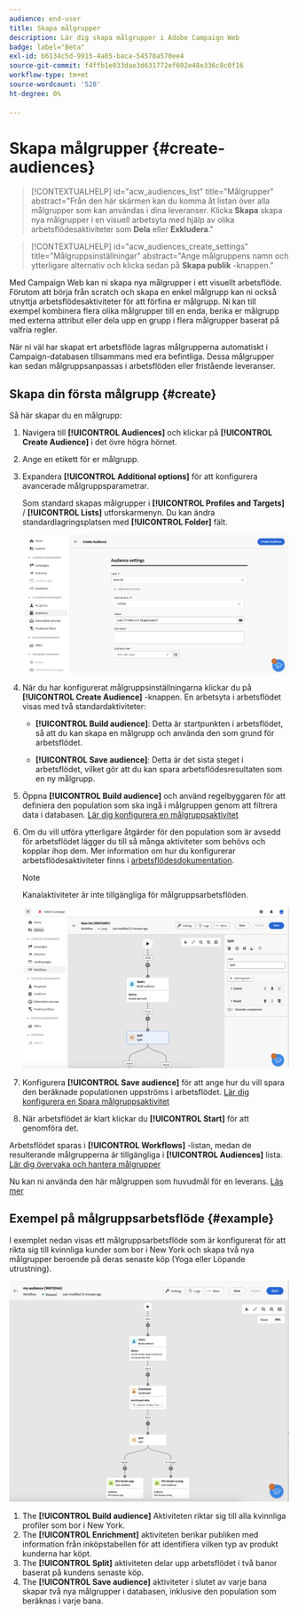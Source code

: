 ```yaml
---
audience: end-user
title: Skapa målgrupper
description: Lär dig skapa målgrupper i Adobe Campaign Web
badge: label="Beta"
exl-id: b6134c5d-9915-4a85-baca-54578a570ee4
source-git-commit: f4ffb1e033dae3d631772ef602e48e336c8c0f16
workflow-type: tm+mt
source-wordcount: '528'
ht-degree: 0%

---
```


# Skapa målgrupper {#create-audiences}

>[!CONTEXTUALHELP]
>id="acw_audiences_list"
>title="Målgrupper"
>abstract="Från den här skärmen kan du komma åt listan över alla målgrupper som kan användas i dina leveranser. Klicka **Skapa** skapa nya målgrupper i en visuell arbetsyta med hjälp av olika arbetsflödesaktiviteter som **Dela** eller **Exkludera**."

>[!CONTEXTUALHELP]
>id="acw_audiences_create_settings"
>title="Målgruppsinställningar"
>abstract="Ange målgruppens namn och ytterligare alternativ och klicka sedan på **Skapa publik** -knappen."

Med Campaign Web kan ni skapa nya målgrupper i ett visuellt arbetsflöde. Förutom att börja från scratch och skapa en enkel målgrupp kan ni också utnyttja arbetsflödesaktiviteter för att förfina er målgrupp. Ni kan till exempel kombinera flera olika målgrupper till en enda, berika er målgrupp med externa attribut eller dela upp en grupp i flera målgrupper baserat på valfria regler.

När ni väl har skapat ert arbetsflöde lagras målgrupperna automatiskt i Campaign-databasen tillsammans med era befintliga. Dessa målgrupper kan sedan målgruppsanpassas i arbetsflöden eller fristående leveranser.

## Skapa din första målgrupp {#create}

Så här skapar du en målgrupp:

1. Navigera till **[!UICONTROL Audiences]** och klickar på **[!UICONTROL Create Audience]** i det övre högra hörnet.
1. Ange en etikett för er målgrupp.
1. Expandera **[!UICONTROL Additional options]** för att konfigurera avancerade målgruppsparametrar.

   Som standard skapas målgrupper i **[!UICONTROL Profiles and Targets]** / **[!UICONTROL Lists]** utforskarmenyn. Du kan ändra standardlagringsplatsen med **[!UICONTROL Folder]** fält.

   ![](assets/audiences-settings.png)

1. När du har konfigurerat målgruppsinställningarna klickar du på **[!UICONTROL Create Audience]** -knappen. En arbetsyta i arbetsflödet visas med två standardaktiviteter:

   * **[!UICONTROL Build audience]**: Detta är startpunkten i arbetsflödet, så att du kan skapa en målgrupp och använda den som grund för arbetsflödet.

   * **[!UICONTROL Save audience]**: Detta är det sista steget i arbetsflödet, vilket gör att du kan spara arbetsflödesresultaten som en ny målgrupp.

1. Öppna **[!UICONTROL Build audience]** och använd regelbyggaren för att definiera den population som ska ingå i målgruppen genom att filtrera data i databasen. [Lär dig konfigurera en målgruppsaktivitet](../workflows/activities/build-audience.md)

1. Om du vill utföra ytterligare åtgärder för den population som är avsedd för arbetsflödet lägger du till så många aktiviteter som behövs och kopplar ihop dem. Mer information om hur du konfigurerar arbetsflödesaktiviteter finns i [arbetsflödesdokumentation](../workflows/activities/about-activities.md).

   >[!NOTE]
   >
   >Kanalaktiviteter är inte tillgängliga för målgruppsarbetsflöden.

   ![](assets/audience-creation-canvas.png)

1. Konfigurera **[!UICONTROL Save audience]** för att ange hur du vill spara den beräknade populationen uppströms i arbetsflödet. [Lär dig konfigurera en Spara målgruppsaktivitet](../workflows/activities/save-audience.md)

1. När arbetsflödet är klart klickar du **[!UICONTROL Start]** för att genomföra det.

Arbetsflödet sparas i **[!UICONTROL Workflows]** -listan, medan de resulterande målgrupperna är tillgängliga i **[!UICONTROL Audiences]** lista. [Lär dig övervaka och hantera målgrupper](manage-audience.md)

Nu kan ni använda den här målgruppen som huvudmål för en leverans. [Läs mer](add-audience.md)

## Exempel på målgruppsarbetsflöde {#example}

I exemplet nedan visas ett målgruppsarbetsflöde som är konfigurerat för att rikta sig till kvinnliga kunder som bor i New York och skapa två nya målgrupper beroende på deras senaste köp (Yoga eller Löpande utrustning).

![](assets/audiences-example.png)

1. The **[!UICONTROL Build audience]** Aktiviteten riktar sig till alla kvinnliga profiler som bor i New York.
1. The **[!UICONTROL Enrichment]** aktiviteten berikar publiken med information från inköpstabellen för att identifiera vilken typ av produkt kunderna har köpt.
1. The **[!UICONTROL Split]** aktiviteten delar upp arbetsflödet i två banor baserat på kundens senaste köp.
1. The **[!UICONTROL Save audience]** aktiviteter i slutet av varje bana skapar två nya målgrupper i databasen, inklusive den population som beräknas i varje bana.
